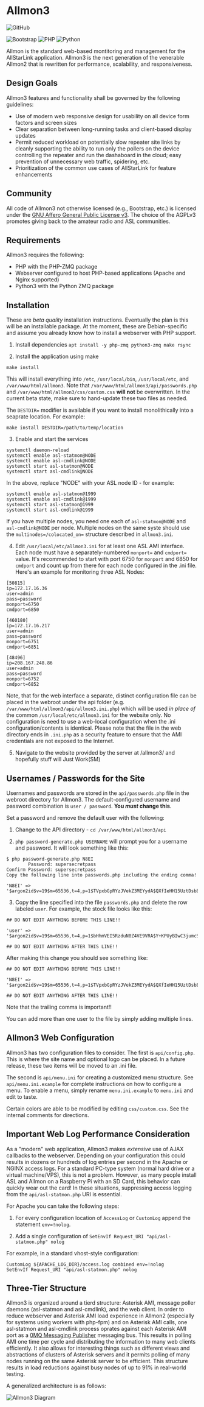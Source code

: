 # Allmon3

![GitHub](https://img.shields.io/github/license/AllStarLink/Allmon3)

![Bootstrap](https://img.shields.io/badge/bootstrap-%23563D7C.svg?style=for-the-badge&logo=bootstrap&logoColor=white) ![PHP](https://img.shields.io/badge/php-%23777BB4.svg?style=for-the-badge&logo=php&logoColor=white) ![Python](https://img.shields.io/badge/python-3670A0?style=for-the-badge&logo=python&logoColor=ffdd54)

Allmon is the standard web-based montitoring and management for the AllStarLink
application. Allmon3 is the next generation of the venerable Allmon2 that is 
rewritten for performance, scalability, and responsiveness.

## Design Goals
Allmon3 features and functionality shall be governed by the following guidelines:

* Use of modern web responsive design for usability on all device form factors and screen sizes
* Clear separation between long-running tasks and client-based display updates
* Permit reduced workload on potentially slow repeater site links by cleanly supporting the ability to run only the pollers on the device controlling the repeater and run the dashaboard in the cloud; easy prevention of unnecessary web traffic, spidering, etc.
* Prioritization of the common use cases of AllStarLink for feature enhancements

## Community
All code of Allmon3 not otherwise licensed (e.g., Bootstrap, etc.) is licensed
under the [GNU Affero General Public License v3](https://www.gnu.org/licenses/why-affero-gpl.html).
The choice of the AGPLv3 promotes giving back to the amateur radio and
ASL communities.

## Requirements
Allmon3 requires the following:

* PHP with the PHP-ZMQ package
* Webserver configured to host PHP-based applications (Apache and Nginx supported)
* Python3 with the Python ZMQ package

## Installation
These are *beta quality* installation instructions. Eventually the plan is this
will be an installable package. At the moment, these are Debian-specific and 
assume you already know how to install a webserver with PHP support.

1. Install dependencies `apt install -y php-zmq python3-zmq make rsync`

2. Install the application using make
```
make install
```

This will install everything into `/etc`, `/usr/local/bin`, `/usr/local/etc`,
and `/var/www/html/allmon3`. Note that `/var/www/html/allmon3/api/passwords.php` 
and `/var/www/html/allmon3/css/custom.css` **will not** be overwritten. In the
current beta state, make sure to hand-update these two files as needed.

The `DESTDIR=` modifier is available if you want
to install monolithically into a seaprate location. For example:

```
make install DESTDIR=/path/to/temp/location
```
3. Enable and start the services
```
systemctl daemon-reload
systemctl enable asl-statmon@NODE
systemctl enable asl-cmdlink@NODE
systemctl start asl-statmon@NODE
systemctl start asl-cmdlink@NODE
```

In the above, replace "NODE" with your ASL node ID - for example:

```
systemctl enable asl-statmon@1999
systemctl enable asl-cmdlink@1999
systemctl start asl-statmon@1999
systemctl start asl-cmdlink@1999
```

If you have multiple nodes, you need one each of `asl-statmon@NODE` and `asl-cmdlink@NODE` per node. Multiple nodes on the same syste should use the `multinodes=/colocated_on=` structure described in `allmon3.ini`.

4. Edit `/usr/local/etc/allmon3.ini` for at least one ASL AMI interface. Each node
must have a separately-numbered `monport=` and `cmdport=` value. It's recommended
to start with port 6750 for `monport` and 6850 for `cmdport`
 and count up from there for each node configured in the .ini file. 
Here's an example for monitoring three ASL Nodes:

```
[50815]
ip=172.17.16.36
user=admin
pass=password
monport=6750
cmdport=6850

[460180]
ip=172.17.16.217
user=admin
pass=password
monport=6751
cmdport=6851

[48496]
ip=208.167.248.86
user=admin
pass=password
monport=6752
cmdport=6852
```

Note, that for the web interface a separate, distinct configuration file
can be placed in the webroot under the api folder 
(e.g. `/var/www/html/allmon3/api/allmon3.ini.php`)
which will be used *in place of* the common `/usr/local/etc/allmon3.ini`
for the website only. No configuration is need to use a web-local configuration 
when the .ini configuration/contents is identical. Please note that the file
in the web directory ends in `.ini.php` as  a security feature to ensure 
that the AMI credentials are not exposed to the Internet.

5. Navigate to the website provided by the server at /allmon3/
and hopefully stuff will Just Work(SM)

## Usernames / Passwords for the Site
Usernames and passwords are stored in the `api/passwords.php` file in
the webroot directory for Allmon3. The default-configured username
and password combination is `user / password`. **You *must* change this**.

Set a password and remove the default user with the following:

1. Change to the API directory - `cd /var/www/html/allmon3/api`

2. `php password-generate.php USERNAME` will prompt you for a username and password. It will
look something like this:

```
$ php password-generate.php N8EI
        Password: supersecretpass
Confirm Password: supersecretpass
Copy the following line into passwords.php including the ending comma!

'N8EI' => '$argon2id$v=19$m=65536,t=4,p=1$TVpxbGpRYzJVekZ3MEYydA$QXfIeHH15UztDsbBa6tzKzFgYxwsDgt7FLx9GPfJ1Q4',

```

3. Copy the line specified into the file `passwords.php` and delete the row labeled `user`. For example,
the stock file looks like this:

```
## DO NOT EDIT ANYTHING BEFORE THIS LINE!!

'user' => '$argon2id$v=19$m=65536,t=4,p=1$bHhmVEI5RzduN0Z4VE9VRA$Y+KPUyBIwC3jumcSzBtVI3vFupmtCt9F4ejPtoYK6uc',

## DO NOT EDIT ANYTHING AFTER THIS LINE!!

```

After making this change you should see something like:

```
## DO NOT EDIT ANYTHING BEFORE THIS LINE!!

'N8EI' => '$argon2id$v=19$m=65536,t=4,p=1$TVpxbGpRYzJVekZ3MEYydA$QXfIeHH15UztDsbBa6tzKzFgYxwsDgt7FLx9GPfJ1Q4',

## DO NOT EDIT ANYTHING AFTER THIS LINE!!
```
Note that the trailing comma is important!!

You can add more than one user to the file by simply adding multiple lines.

## Allmon3 Web Configuration

Allmon3 has two configuration files to consider. The first is `api/config.php`. This
is where the site name and optional logo can be placed. In a future release, these
two items will be moved to an .ini file.

The second is `api/menu.ini` for creating a customized menu structure. See `api/menu.ini.example`
for complete instructions on how to configure a menu. To enable a menu, simply
rename `menu.ini.example` to `menu.ini` and edit to taste.

Certain colors are able to be modified by editing `css/custom.css`. See the internal comments
for directions.

## Important Web Log Performance Consideration

As a "modern" web application, Allmon3 makes *extensive* use of AJAX callbacks
to the webserver. Depending on your configuration this could results in dozens
or hundreds of log entries per second in the Apache or NGINX access logs. For 
a standard PC-type system (normal hard drive or a virtual machine/VPS), this is not 
a problem. However, as many people install ASL and Allmon on a Raspberry Pi with
an SD Card, this behavior can quickly wear out the card! In these situations, suppressing
access logging from the `api/asl-statmon.php` URI is essential.

For Apache you can take the following steps:

1. For every configuration location of `AccessLog` or `CustomLog` append
the statement `env=!nolog`.

2. Add a single configuration of `SetEnvIf Request_URI "api/asl-statmon.php" nolog`

For example, in a standard vhost-style configuration:

```
CustomLog ${APACHE_LOG_DIR}/access.log combined env=!nolog
SetEnvIf Request_URI "api/asl-statmon.php" nolog
```

## Three-Tier Structure
Allmon3 is organized around a tierd structure: Asterisk AMI, message poller daemons (asl-statmon
and asl-cmdlink), and the web client. In order to reduce webserver and Asterisk AMI load experience
in Allmon2 (especially for systems using workers with php-fpm) and on Asterisk AMI calls, 
one asl-statmon and asl-cmdlink process oprates against each Asterisk AMI port as a 
[0MQ Messaging Publisher](https://www.zeromq.org/) messaging bus. This results in 
polling AMI one time per cycle and distributing the information to many web clients 
efficiently. It also allows for interesting things such as different views and abstractions 
of clusters of Asterisk servers and it permits polling of many nodes running on the same
Asterisk server to be efficient. This structure results in load reductions against busy
nodes of up to 91% in real-world testing.

A generalized architecture is as follows:

![Allmon3 Diagram](https://raw.githubusercontent.com/AllStarLink/Allmon3/develop/.github/Allmon3%20Tier.jpg)
